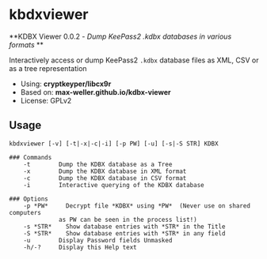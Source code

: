 # kbdxviewer
**KDBX Viewer 0.0.2 - *Dump KeePass2 .kdbx databases in various formats* **

Interactively access or dump KeePass2 `.kdbx` database files as XML, CSV or as
a tree representation

* Using: **cryptkeyper/libcx9r**
* Based on: **max-weller.github.io/kdbx-viewer**
* License: GPLv2

## Usage
```
kbdxviewer [-v] [-t|-x|-c|-i] [-p PW] [-u] [-s|-S STR] KDBX

### Commands
    -t        Dump the KDBX database as a Tree
    -x        Dump the KDBX database in XML format
    -c        Dump the KDBX database in CSV format
    -i        Interactive querying of the KDBX database

### Options
    -p *PW*     Decrypt file *KDBX* using *PW*  (Never use on shared computers
              as PW can be seen in the process list!)
    -s *STR*    Show database entries with *STR* in the Title
    -S *STR*    Show database entries with *STR* in any field
    -u        Display Password fields Unmasked
    -h/-?     Display this Help text

